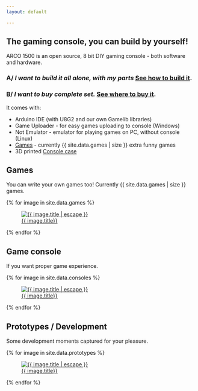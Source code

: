 ```yaml
---
layout: default

---
```


## The gaming console, you can build by yourself!

ARCO 1500 is an open source, 8 bit DIY gaming console - both software and hardware. 

### A/ *I want to build it all alone, with my parts* [See how to build it](/build.html).

### B/ *I want to buy complete set.* [See where to buy it](/buy.html).

It comes with:

- Arduino IDE (with U8G2 and our own Gamelib libraries)
- Game Uploader - for easy games uploading to console (Windows)
- Not Emulator - emulator for playing games on PC, without console (Linux)
- [Games](#games) - currently {{ site.data.games | size }} extra funny games
- 3D printed [Console case](#game-console) 

## Games

You can write your own games too! Currently {{ site.data.games | size }} games.

<div class="photo-gallery">
    {% for image in site.data.games %}
        <a href="{{ image.image_path }}" data-fancybox="games-gallery" data-caption="{{ image.title | escape }}">
            <figure>
                <img src="{{ image.image_path }}" alt="{{ image.title | escape }}" />
                <figcaption>
                    {{ image.title}}
                </figcaption>
            </figure>
        </a>
    {% endfor %}
</div>

## Game console

If you want proper game experience.

<div class="photo-gallery">
    {% for image in site.data.consoles %}
        <a href="{{ image.image_path }}" data-fancybox="console-gallery" data-caption="{{ image.title | escape }}">
            <figure>
                <img src="{{ image.image_path }}" alt="{{ image.title | escape }}" />
                <figcaption>
                    {{ image.title}}
                </figcaption>
            </figure>
        </a>
    {% endfor %}
</div>

## Prototypes / Development

Some development moments captured for your pleasure.

<div class="photo-gallery">
    {% for image in site.data.prototypes %}
        <a href="{{ image.image_path }}" data-fancybox="prototypes-gallery" data-caption="{{ image.title | escape }}">
            <figure>
                <img src="{{ image.image_path }}" alt="{{ image.title | escape }}" />
                <figcaption>
                    {{ image.title}}
                </figcaption>
            </figure>
        </a>
    {% endfor %}
</div>

